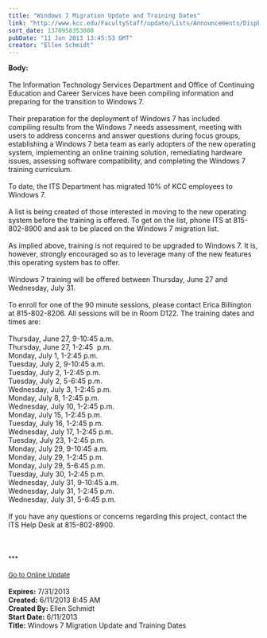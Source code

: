```yaml
---
title: "Windows 7 Migration Update and Training Dates"
link: "http://www.kcc.edu/FacultyStaff/update/Lists/Announcements/DispForm.aspx?ID=1138"
sort_date: 1370958353000
pubDate: "11 Jun 2013 13:45:53 GMT"
creator: "Ellen Schmidt"
---
```


<div><b>Body:</b> <div class="ExternalClassC5FE6FEB79F34B8F8FA178377CABFD1A"><div> </div>
<div>The Information Technology Services Department and Office of Continuing Education and Career Services have been compiling information and preparing for the transition to Windows 7.</div>
<div> </div>
<div>Their preparation for the deployment of Windows 7 has included compiling results from the Windows 7 needs assessment, meeting with users to address concerns and answer questions during focus groups, establishing a Windows 7 beta team as early adopters of the new operating system, implementing an online training solution, remediating hardware issues, assessing software compatibility, and completing the Windows 7 training curriculum.</div>
<div> </div>
<div>To date, the ITS Department has migrated 10% of KCC employees to Windows 7.</div>
<div> </div>
<div>A list is being created of those interested in moving to the new operating system before the training is offered. To get on the list, phone ITS at 815-802-8900 and ask to be placed on the Windows 7 migration list.</div>
<div> </div>
<div>As implied above, training is not required to be upgraded to Windows 7. It is, however, strongly encouraged so as to leverage many of the new features this operating system has to offer.</div>
<div> </div>
<div>Windows 7 training will be offered between Thursday, June 27 and Wednesday, July 31. </div>
<div> </div>
<div>To enroll for one of the 90 minute sessions, please contact Erica Billington at 815-802-8206. All sessions will be in Room D122. The training dates and times are:</div>
<div> </div>
<div>Thursday, June 27, 9-10:45 a.m.<br />Thursday, June 27, 1-2:45  p.m.<br />Monday, July 1, 1-2:45 p.m.<br />Tuesday, July 2, 9-10:45 a.m.<br />Tuesday, July 2, 1-2:45 p.m.<br />Tuesday, July 2, 5-6:45 p.m.<br />Wednesday, July 3, 1-2:45 p.m.<br />Monday, July 8, 1-2:45 p.m.<br />Wednesday, July 10, 1-2:45 p.m.<br />Monday, July 15, 1-2:45 p.m.<br />Tuesday, July 16, 1-2:45 p.m.<br />Wednesday, July 17, 1-2:45 p.m.<br />Tuesday, July 23, 1-2:45 p.m.<br />Monday, July 29, 9-10:45 a.m.<br />Monday, July 29, 1-2:45 p.m.<br />Monday, July 29, 5-6:45 p.m.<br />Tuesday, July 30, 1-2:45 p.m.<br />Wednesday, July 31, 9-10:45 a.m.<br />Wednesday, July 31, 1-2:45 p.m.<br />Wednesday, July 31, 5-6:45 p.m.</div>
<div> </div>
<div>If you have any questions or concerns regarding this project, contact the ITS Help Desk at 815-802-8900.<br /></div>
<div> </div>
<div> </div>
<div> </div>
<div>
<div><font size="2"></font></div>
<div>
<div>
<div>
<div>
<div>
<div>
<div>
<div><font size="2">***</font></div>
<div><font size="2"></font></div>
<div> </div>
<div><a href="/FacultyStaff/update/Pages/dailyupdate.aspx"><font size="2">Go to Online Update</font></a></div>
<div> </div>
<div><font size="2"></font></div></div></div></div></div></div></div></div></div></div></div>
<div><b>Expires:</b> 7/31/2013</div>
<div><b>Created:</b> 6/11/2013 8:45 AM</div>
<div><b>Created By:</b> Ellen Schmidt</div>
<div><b>Start Date:</b> 6/11/2013</div>
<div><b>Title:</b> Windows 7 Migration Update and Training Dates</div>
